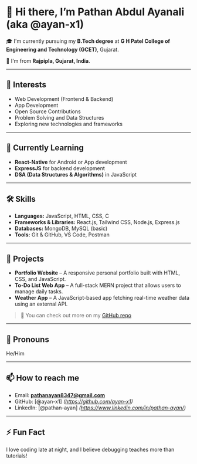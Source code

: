 # 👋 Hi there, I’m Pathan Abdul Ayanali (aka @ayan-x1)

🎓 I'm currently pursuing my **B.Tech degree** at **G H Patel College of Engineering and Technology (GCET)**, Gujarat.

📍 I'm from **Rajpipla, Gujarat, India**.

---

## 👀 Interests
- Web Development (Frontend & Backend)
- App Development
- Open Source Contributions
- Problem Solving and Data Structures
- Exploring new technologies and frameworks

---

## 🌱 Currently Learning
- **React-Native** for Android or App development
-  **ExpressJS** for backend development
- **DSA (Data Structures & Algorithms)** in JavaScript

---

## 🛠️ Skills
- **Languages:** JavaScript, HTML, CSS, C
- **Frameworks & Libraries:** React.js, Tailwind CSS, Node.js, Express.js
- **Databases:** MongoDB, MySQL (basic)
- **Tools:** Git & GitHub, VS Code, Postman

---

## 💼 Projects
- **Portfolio Website** – A responsive personal portfolio built with HTML, CSS, and JavaScript.
- **To-Do List Web App** – A full-stack MERN project that allows users to manage daily tasks.
- **Weather App** – A JavaScript-based app fetching real-time weather data using an external API.
> 📌 You can check out more on my [GitHub repo](https://github.com/ayan-x1?tab=repositories)

---

## 💬 Pronouns
He/Him

---

## 📫 How to reach me
- Email: **pathanayan8347@gmail.com**
- GitHub: [@ayan-x1] *(https://github.com/ayan-x1)*
- LinkedIn: [@pathan-ayan] *(https://www.linkedin.com/in/pathan-ayan/)*

---

## ⚡ Fun Fact
I love coding late at night, and I believe debugging teaches more than tutorials!

